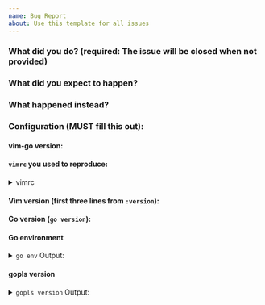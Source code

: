 ```yaml
---
name: Bug Report
about: Use this template for all issues
---
```

<!--
Before filing an issue, please check if vim-go's help addresses your problem (see `:help go-troubleshooting`).

Consider executing `:GoReportGitHubIssue` to populate much of this information automatically.
-->
### What did you do? (required: The issue will be **closed** when not provided)

<!--
If possible, please provide clear steps for reproducing the problem.
-->

### What did you expect to happen?

### What happened instead?

### Configuration (**MUST** fill this out):

#### vim-go version:

####  `vimrc` you used to reproduce:
<!--
Use a *minimal* vimrc with other plugins disabled; do not link to a 2,000 line vimrc.

If this is not provided or is obviously incomplete, the issue may be unceremoniously closed.
-->
<!-- vimrc -->
<details><summary>vimrc</summary>

```vim

```
</details>

#### Vim version (first three lines from `:version`):
<!-- :version -->

#### Go version (`go version`):
<!-- go version -->

#### Go environment
<details><summary><code>go env</code> Output:</summary><br><pre>
<!-- go env -->

</pre></details>

#### gopls version
<details><summary><code>gopls version</code> Output:</summary><br><pre>
<!-- gopls version -->

</pre></details>
